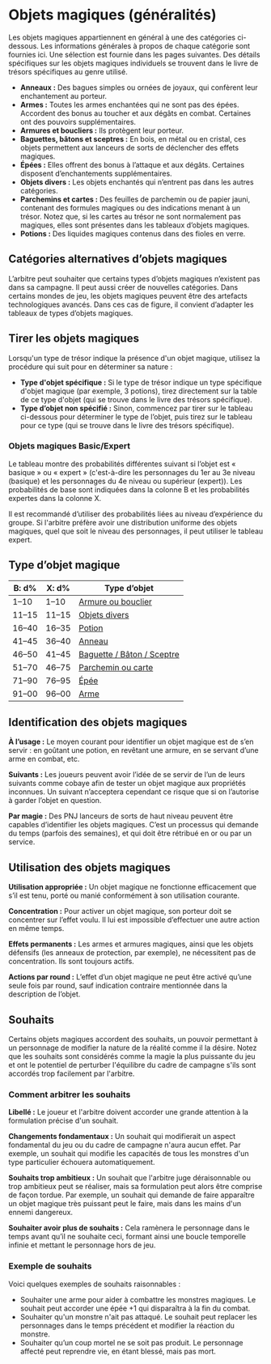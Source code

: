 # Objets magiques (généralités)


Les objets magiques appartiennent en général à une des catégories
ci-dessous. Les informations générales à propos de chaque catégorie sont
fournies ici. Une sélection est fournie dans les pages suivantes. Des
détails spécifiques sur les objets magiques individuels se trouvent
dans le livre de trésors spécifiques au genre utilisé.

  - **Anneaux :** Des bagues simples ou ornées de joyaux, qui confèrent
    leur enchantement au porteur.
  - **Armes :** Toutes les armes enchantées qui ne sont pas des épées.
    Accordent des bonus au toucher et aux dégâts en combat. Certaines
    ont des pouvoirs supplémentaires.
  - **Armures et boucliers :** Ils protègent leur porteur.
  - **Baguettes, bâtons et sceptres :** En bois, en métal ou en cristal,
    ces objets permettent aux lanceurs de sorts de déclencher des effets
    magiques.
  - **Épées :** Elles offrent des bonus à l’attaque et aux dégâts.
    Certaines disposent d’enchantements supplémentaires.
  - **Objets divers :** Les objets enchantés qui n’entrent pas dans les
    autres catégories.
  - **Parchemins et cartes :** Des feuilles de parchemin ou de papier
    jauni, contenant des formules magiques ou des indications menant à
    un trésor. Notez que, si les cartes au trésor ne sont normalement
    pas magiques, elles sont présentes dans les tableaux d’objets
    magiques.
  - **Potions :** Des liquides magiques contenus dans des fioles en
    verre.

## Catégories alternatives d’objets magiques

L’arbitre peut souhaiter que certains types d’objets magiques n’existent
pas dans sa campagne. Il peut aussi créer de nouvelles catégories. Dans
certains mondes de jeu, les objets magiques peuvent être des artefacts
technologiques avancés. Dans ces cas de figure, il convient d’adapter
les tableaux de types d’objets magiques.

## Tirer les objets magiques

Lorsqu'un type de trésor indique la présence d'un objet magique,
utilisez la procédure qui suit pour en déterminer sa nature :

  - **Type d'objet spécifique :** Si le type de trésor indique un type
    spécifique d'objet magique (par exemple, 3 potions), tirez
    directement sur la table de ce type d'objet (qui se trouve dans le
    livre des trésors spécifique).
  - **Type d’objet non spécifié :** Sinon, commencez par tirer sur le
    tableau ci-dessous pour déterminer le type de l’objet, puis tirez
    sur le tableau pour ce type (qui se trouve dans le livre des trésors
    spécifique).

### Objets magiques Basic/Expert

Le tableau montre des probabilités différentes suivant si l’objet est «
basique » ou « expert » (c'est-à-dire les personnages du 1er au 3e
niveau (basique) et les personnages du 4e niveau ou supérieur (expert)).
Les probabilités de base sont indiquées dans la colonne B et les
probabilités expertes dans la colonne X.

Il est recommandé d’utiliser des probabilités liées au niveau
d’expérience du groupe. Si l'arbitre préfère avoir une distribution
uniforme des objets magiques, quel que soit le niveau des personnages,
il peut utiliser le tableau expert.

## Type d’objet magique

| **B: d%** | **X: d%** | **Type d’objet**                                              |
| --------- | --------- | ------------------------------------------------------------- |
| 1–10      | 1–10      | [Armure ou bouclier](Armures_et_boucliers.md)                 |
| 11–15     | 11–15     | [Objets divers](Objets_divers.md)                             |
| 16–40     | 16–35     | [Potion](Potions.md)                                          |
| 41–45     | 36–40     | [Anneau](Anneaux.md)                                          |
| 46–50     | 41–45     | [Baguette / Bâton / Sceptre](Bâtons_Baguettes_et_Sceptres.md) |
| 51–70     | 46–75     | [Parchemin ou carte](Parchemins_et_cartes_au_trésor.md)       |
| 71–90     | 76–95     | [Épée](Épées.md)                                              |
| 91–00     | 96–00     | [Arme](Armes.md)                                              |

## Identification des objets magiques

**À l’usage :** Le moyen courant pour identifier un objet magique est de
s’en servir : en goûtant une potion, en revêtant une armure, en se
servant d’une arme en combat, etc.

**Suivants :** Les joueurs peuvent avoir l’idée de se servir de l’un de
leurs suivants comme cobaye afin de tester un objet magique aux
propriétés inconnues. Un suivant n’acceptera cependant ce risque que
si on l’autorise à garder l’objet en question.

**Par magie :** Des PNJ lanceurs de sorts de haut niveau peuvent être
capables d’identifier les objets magiques. C’est un processus qui
demande du temps (parfois des semaines), et qui doit être rétribué en or
ou par un service.

## Utilisation des objets magiques

**Utilisation appropriée :** Un objet magique ne fonctionne efficacement
que s’il est tenu, porté ou manié conformément à son utilisation
courante.

**Concentration :** Pour activer un objet magique, son porteur doit se
concentrer sur l’effet voulu. Il lui est impossible d’effectuer une
autre action en même temps.

**Effets permanents :** Les armes et armures magiques, ainsi que les
objets défensifs (les anneaux de protection, par exemple), ne
nécessitent pas de concentration. Ils sont toujours actifs.

**Actions par round :** L’effet d’un objet magique ne peut être activé
qu’une seule fois par round, sauf indication contraire mentionnée dans
la description de l’objet.

## Souhaits

Certains objets magiques accordent des souhaits, un pouvoir permettant à
un personnage de modifier la nature de la réalité comme il la désire.
Notez que les souhaits sont considérés comme la magie la plus puissante
du jeu et ont le potentiel de perturber l'équilibre du cadre de campagne
s'ils sont accordés trop facilement par l'arbitre.

### Comment arbitrer les souhaits

**Libellé :** Le joueur et l'arbitre doivent accorder une grande
attention à la formulation précise d'un souhait.

**Changements fondamentaux :** Un souhait qui modifierait un aspect
fondamental du jeu ou du cadre de campagne n'aura aucun effet. Par
exemple, un souhait qui modifie les capacités de tous les monstres d'un
type particulier échouera automatiquement.

**Souhaits trop ambitieux :** Un souhait que l'arbitre juge
déraisonnable ou trop ambitieux peut se réaliser, mais sa formulation
peut alors être comprise de façon tordue. Par exemple, un souhait qui
demande de faire apparaître un objet magique très puissant peut le
faire, mais dans les mains d'un ennemi dangereux.

**Souhaiter avoir plus de souhaits :** Cela ramènera le personnage dans
le temps avant qu’il ne souhaite ceci, formant ainsi une boucle
temporelle infinie et mettant le personnage hors de jeu.

### Exemple de souhaits

Voici quelques exemples de souhaits raisonnables :

  - Souhaiter une arme pour aider à combattre les monstres magiques. Le
    souhait peut accorder une épée +1 qui disparaîtra à la fin du
    combat.
  - Souhaiter qu'un monstre n'ait pas attaqué. Le souhait peut replacer
    les personnages dans le temps précédent et modifier la réaction du
    monstre.
  - Souhaiter qu’un coup mortel ne se soit pas produit. Le personnage
    affecté peut reprendre vie, en étant blessé, mais pas mort.